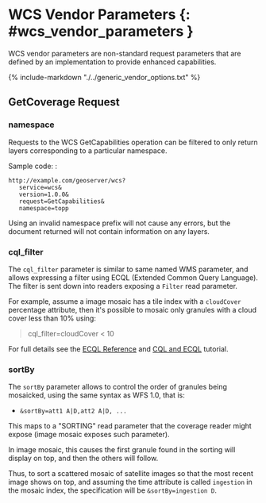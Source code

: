 # WCS Vendor Parameters {: #wcs_vendor_parameters }

WCS vendor parameters are non-standard request parameters that are defined by an implementation to provide enhanced capabilities.

{%
   include-markdown "./../generic_vendor_options.txt"
%}

## GetCoverage Request

### namespace

Requests to the WCS GetCapabilities operation can be filtered to only return layers corresponding to a particular namespace.

Sample code: :

    http://example.com/geoserver/wcs?
       service=wcs&
       version=1.0.0&
       request=GetCapabilities&
       namespace=topp

Using an invalid namespace prefix will not cause any errors, but the document returned will not contain information on any layers.

### cql_filter

The `cql_filter` parameter is similar to same named WMS parameter, and allows expressing a filter using ECQL (Extended Common Query Language). The filter is sent down into readers exposing a `Filter` read parameter.

For example, assume a image mosaic has a tile index with a `cloudCover` percentage attribute, then it's possible to mosaic only granules with a cloud cover less than 10% using:

> cql_filter=cloudCover < 10

For full details see the [ECQL Reference](../../filter/ecql_reference.md) and [CQL and ECQL](../../tutorials/cql/cql_tutorial.md) tutorial.

### sortBy

The `sortBy` parameter allows to control the order of granules being mosaicked, using the same syntax as WFS 1.0, that is:

-   `&sortBy=att1 A|D,att2 A|D, ...`

This maps to a "SORTING" read parameter that the coverage reader might expose (image mosaic exposes such parameter).

In image mosaic, this causes the first granule found in the sorting will display on top, and then the others will follow.

Thus, to sort a scattered mosaic of satellite images so that the most recent image shows on top, and assuming the time attribute is called `ingestion` in the mosaic index, the specification will be `&sortBy=ingestion D`.
